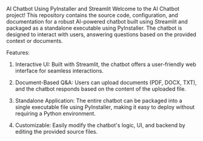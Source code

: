 AI Chatbot Using PyInstaller and Streamlit
Welcome to the AI Chatbot project! This repository contains the source code, configuration, and documentation for a robust AI-powered chatbot built using Streamlit and packaged as a standalone executable using PyInstaller. The chatbot is designed to interact with users, answering questions based on the provided context or documents.

Features:

1. Interactive UI: Built with Streamlit, the chatbot offers a user-friendly web interface for seamless interactions.

2. Document-Based Q&A: Users can upload documents (PDF, DOCX, TXT), and the chatbot responds based on the content of the uploaded file.

3. Standalone Application: The entire chatbot can be packaged into a single executable file using PyInstaller, making it easy to deploy without requiring a Python environment.

4. Customizable: Easily modify the chatbot's logic, UI, and backend by editing the provided source files.

